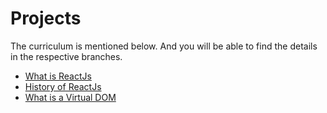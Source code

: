 # Projects

The curriculum is mentioned below. And you will be able to find the details in the respective branches.

<ul>
    <li><a href="https://github.com/vjnvisakh/Projects/tree/What-is-ReactJs/ReactJs">What is ReactJs</a></li>
    <li><a href="https://github.com/vjnvisakh/Projects/tree/History-of-React-Js/ReactJs">History of ReactJs</a></li>
    <li><a href="https://github.com/vjnvisakh/Projects/tree/What-is-a-Virtual-DOM/ReactJs">What is a Virtual DOM</a></li>
</ul>
